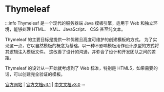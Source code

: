# Thymeleaf

:::info
Thymeleaf 是一个现代的服务器端 Java 模板引擎，适用于 Web 和独立环境，能够处理 HTML、 XML、JavaScript、 CSS 甚至纯文本。

Thymeleaf 的主要目标是提供一种优雅且高度可维护的创建模板的方式。
为了实现这一点，它以自然模板的概念为基础，以一种不影响模板用作设计原型的方式将其逻辑注入模板文件。
这改善了设计的沟通，并弥合了设计和开发团队之间的差距。

Thymeleaf 的设计从一开始就考虑到了 Web 标准，特别是 HTML5，如果需要的话，可以创建完全验证的模板。

[官方网站](https://www.thymeleaf.org/)
| [官方文档v3.1](https://www.thymeleaf.org/doc/tutorials/3.1/usingthymeleaf.html)
| [中文文档v3.0](https://jack80342.gitbook.io/thymeleaf/)
:::
